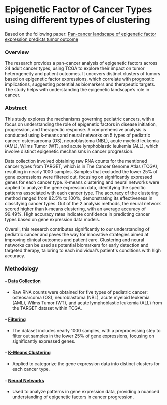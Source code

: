 # Epigenetic Factor of Cancer Types using different types of clustering

Based on the following paper: [Pan-cancer landscape of epigenetic factor expression predicts tumor outcome](https://www.nature.com/articles/s42003-023-05459-w#data-availability)

### Overview
The research provides a pan-cancer analysis of epigenetic factors across 24 adult cancer types, using TCGA to explore their impact on tumor heterogeneity and patient outcomes. 
It uncovers distinct clusters of tumors based on epigenetic factor expressions, which correlate with prognostic implications, suggesting potential as biomarkers and therapeutic targets. 
The study helps with understanding the epigenetic landscape’s role in cancer.

### Abstract
This study explores the mechanisms governing pediatric cancers, with a focus on understanding the role of epigenetic factors in disease initiation, progression, and therapeutic response. A comprehensive analysis is conducted using k-means and neural networks on 5 types of pediatric cancer: osteosarcoma (OS), neuroblastoma (NBL), acute myeloid leukemia (AML), Wilms Tumor (WT), and acute lymphoblastic leukemia (ALL), which involve distinct epigenetic mechanisms in cancer progression. 

Data collection involved obtaining raw RNA counts for the mentioned cancer types from TARGET,  which is in The Cancer Genome Atlas (TCGA), resulting in nearly 1000 samples. Samples that excluded the lower 25% of gene expressions were filtered out, focusing on significantly expressed genes for each cancer type. K-means clustering and neural networks were applied to analyze the gene expression data, identifying the specific patterns associated with each cancer type. The accuracy of the clustering method ranged from 82.5% to 100%, demonstrating its effectiveness in classifying cancer types. Out of the 2 analysis methods, the neural network scored higher than k-means clustering, with an average accuracy of 99.49%. High accuracy rates indicate confidence in predicting cancer types based on gene expression data models.

Overall, this research contributes significantly to our understanding of pediatric cancer and paves the way for innovative strategies aimed at improving clinical outcomes and patient care. Clustering and neural networks can be used as potential biomarkers for early detection and targeted therapy, tailoring to each individual’s patient's conditions with high accuracy.


### Methodology
#### - [Data Collection](https://github.com/rghosh1353/cancer_epifactors/tree/main/01_data_collection)
* Raw RNA counts were obtained for five types of pediatric cancer: osteosarcoma (OS), neuroblastoma (NBL), acute myeloid leukemia (AML), Wilms Tumor (WT), and acute lymphoblastic leukemia (ALL) from the TARGET dataset within TCGA.
#### - [Filtering](https://github.com/rghosh1353/cancer_epifactors/tree/main/02_filtering)
* The dataset includes nearly 1000 samples, with a preprocessing step to filter out samples in the lower 25% of gene expressions, focusing on significantly expressed genes.
#### - [K-Means Clustering](https://github.com/rghosh1353/cancer_epifactors/tree/main/03_K-means_clustering)
* Applied to categorize the gene expression data into distinct clusters for each cancer type.
#### - [Neural Networks](https://github.com/rghosh1353/cancer_epifactors/tree/main/neural_network)
* Used to analyze patterns in gene expression data, providing a nuanced understanding of epigenetic factors in cancer progression.


